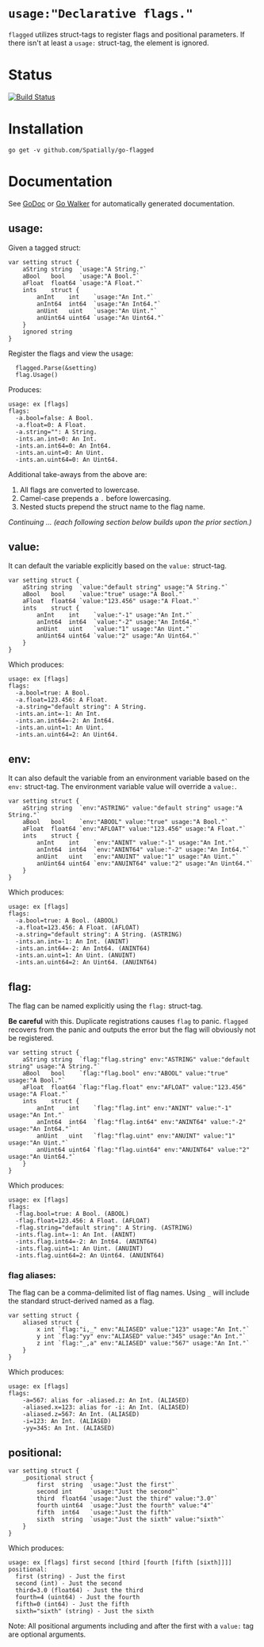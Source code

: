 # `usage:"Declarative flags."`

`flagged` utilizes struct-tags to register flags and positional parameters. If there isn't at least a `usage:` struct-tag, the element is ignored.

# Status

[![Build Status](https://travis-ci.org/Spatially/go-flagged.png?branch=master)](https://travis-ci.org/Spatially/go-flagged)


# Installation

```
go get -v github.com/Spatially/go-flagged
```


# Documentation

See [GoDoc](http://godoc.org/github.com/Spatially/go-flagged) or [Go Walker](http://gowalker.org/github.com/Spatially/go-flagged) for automatically generated documentation.


## usage:

Given a tagged struct:

	var setting struct {
		aString string  `usage:"A String."`
		aBool   bool    `usage:"A Bool."`
		aFloat  float64 `usage:"A Float."`
		ints    struct {
			anInt    int    `usage:"An Int."`
			anInt64  int64  `usage:"An Int64."`
			anUint   uint   `usage:"An Uint."`
			anUint64 uint64 `usage:"An Uint64."`
		}
		ignored string
	}

Register the flags and view the usage:

	  flagged.Parse(&setting)
	  flag.Usage()

Produces:

	usage: ex [flags]
	flags:
	  -a.bool=false: A Bool.
	  -a.float=0: A Float.
	  -a.string="": A String.
	  -ints.an.int=0: An Int.
	  -ints.an.int64=0: An Int64.
	  -ints.an.uint=0: An Uint.
	  -ints.an.uint64=0: An Uint64.

Additional take-aways from the above are:

1. All flags are converted to lowercase.
1. Camel-case prepends a `.` before lowercasing.
1. Nested stucts prepend the struct name to the flag name.

_Continuing ... (each following section below builds upon the prior section.)_

## value:

It can default the variable explicitly based on the `value:` struct-tag.

	var setting struct {
		aString string  `value:"default string" usage:"A String."`
		aBool   bool    `value:"true" usage:"A Bool."`
		aFloat  float64 `value:"123.456" usage:"A Float."`
		ints    struct {
			anInt    int    `value:"-1" usage:"An Int."`
			anInt64  int64  `value:"-2" usage:"An Int64."`
			anUint   uint   `value:"1" usage:"An Uint."`
			anUint64 uint64 `value:"2" usage:"An Uint64."`
		}
	}

Which produces:

	usage: ex [flags]
	flags:
	  -a.bool=true: A Bool.
	  -a.float=123.456: A Float.
	  -a.string="default string": A String.
	  -ints.an.int=-1: An Int.
	  -ints.an.int64=-2: An Int64.
	  -ints.an.uint=1: An Uint.
	  -ints.an.uint64=2: An Uint64.

## env:

It can also default the variable from an environment variable based on the `env:` struct-tag. The environment variable value will override a `value:`.

	var setting struct {
		aString string  `env:"ASTRING" value:"default string" usage:"A String."`
		aBool   bool    `env:"ABOOL" value:"true" usage:"A Bool."`
		aFloat  float64 `env:"AFLOAT" value:"123.456" usage:"A Float."`
		ints    struct {
			anInt    int    `env:"ANINT" value:"-1" usage:"An Int."`
			anInt64  int64  `env:"ANINT64" value:"-2" usage:"An Int64."`
			anUint   uint   `env:"ANUINT" value:"1" usage:"An Uint."`
			anUint64 uint64 `env:"ANUINT64" value:"2" usage:"An Uint64."`
		}
	}

Which produces:

	usage: ex [flags]
	flags:
	  -a.bool=true: A Bool. (ABOOL)
	  -a.float=123.456: A Float. (AFLOAT)
	  -a.string="default string": A String. (ASTRING)
	  -ints.an.int=-1: An Int. (ANINT)
	  -ints.an.int64=-2: An Int64. (ANINT64)
	  -ints.an.uint=1: An Uint. (ANUINT)
	  -ints.an.uint64=2: An Uint64. (ANUINT64)

## flag:

The flag can be named explicitly using the `flag:` struct-tag.

**Be careful** with this. Duplicate registrations causes `flag` to panic. `flagged` recovers from the panic and outputs the error but the flag will obviously not be registered.

	var setting struct {
		aString string  `flag:"flag.string" env:"ASTRING" value:"default string" usage:"A String."`
		aBool   bool    `flag:"flag.bool" env:"ABOOL" value:"true" usage:"A Bool."`
		aFloat  float64 `flag:"flag.float" env:"AFLOAT" value:"123.456" usage:"A Float."`
		ints    struct {
			anInt    int    `flag:"flag.int" env:"ANINT" value:"-1" usage:"An Int."`
			anInt64  int64  `flag:"flag.int64" env:"ANINT64" value:"-2" usage:"An Int64."`
			anUint   uint   `flag:"flag.uint" env:"ANUINT" value:"1" usage:"An Uint."`
			anUint64 uint64 `flag:"flag.uint64" env:"ANUINT64" value:"2" usage:"An Uint64."`
		}
	}

Which produces:

	usage: ex [flags]
	flags:
	  -flag.bool=true: A Bool. (ABOOL)
	  -flag.float=123.456: A Float. (AFLOAT)
	  -flag.string="default string": A String. (ASTRING)
	  -ints.flag.int=-1: An Int. (ANINT)
	  -ints.flag.int64=-2: An Int64. (ANINT64)
	  -ints.flag.uint=1: An Uint. (ANUINT)
	  -ints.flag.uint64=2: An Uint64. (ANUINT64)

### flag aliases:

The flag can be a comma-delimited list of flag names. Using `_` will include the standard struct-derived named as a flag.

	var setting struct {
		aliased struct {
			x int `flag:"i,_" env:"ALIASED" value:"123" usage:"An Int."`
			y int `flag:"yy" env:"ALIASED" value:"345" usage:"An Int."`
			z int `flag:"_,a" env:"ALIASED" value:"567" usage:"An Int."`
		}
	}

Which produces:

	usage: ex [flags]
	flags:
		-a=567: alias for -aliased.z: An Int. (ALIASED)
		-aliased.x=123: alias for -i: An Int. (ALIASED)
		-aliased.z=567: An Int. (ALIASED)
		-i=123: An Int. (ALIASED)
		-yy=345: An Int. (ALIASED)

## positional:

	var setting struct {
		_positional struct {
			first  string  `usage:"Just the first"`
			second int     `usage:"Just the second"`
			third  float64 `usage:"Just the third" value:"3.0"`
			fourth uint64  `usage:"Just the fourth" value:"4"`
			fifth  int64   `usage:"Just the fifth"`
			sixth  string  `usage:"Just the sixth" value:"sixth"`
		}
	}

Which produces:

	usage: ex [flags] first second [third [fourth [fifth [sixth]]]]
	positional:
	  first (string) - Just the first
	  second (int) - Just the second
	  third=3.0 (float64) - Just the third
	  fourth=4 (uint64) - Just the fourth
	  fifth=0 (int64) - Just the fifth
	  sixth="sixth" (string) - Just the sixth

Note: All positional arguments including and after the first with a `value:` tag are optional arguments.
